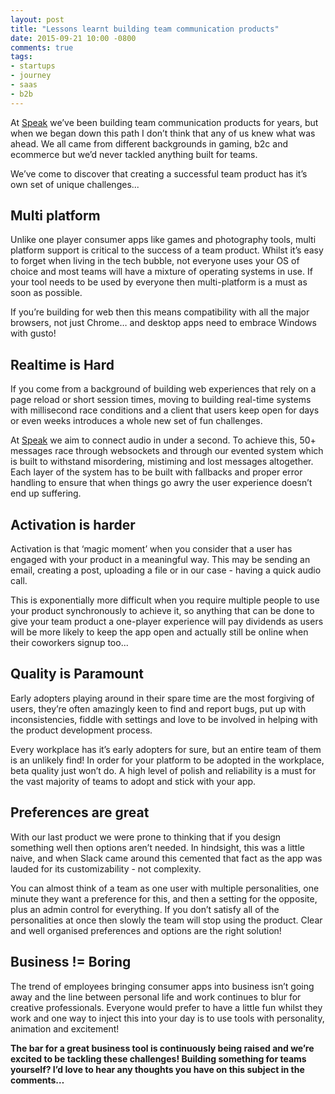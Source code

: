 ```yaml
---
layout: post
title: "Lessons learnt building team communication products"
date: 2015-09-21 10:00 -0800
comments: true
tags:
- startups
- journey
- saas
- b2b
---
```


At [Speak](https://speak.io) we’ve been building team communication products for years, but when we began down this path I don’t think that any of us knew what was ahead. We all came from different backgrounds in gaming, b2c and ecommerce but we’d never tackled anything built for teams.

We’ve come to discover that creating a successful team product has it’s own set of unique challenges...


## Multi platform

Unlike one player consumer apps like games and photography tools, multi platform support is critical to the success of a team product. Whilst it’s easy to forget when living in the tech bubble, not everyone uses your OS of choice and most teams will have a mixture of operating systems in use. If your tool needs to be used by everyone then multi-platform is a must as soon as possible.

If you’re building for web then this means compatibility with all the major browsers, not just Chrome… and desktop apps need to embrace Windows with gusto!


## Realtime is Hard

If you come from a background of building web experiences that rely on a page reload or short session times, moving to building real-time systems with millisecond race conditions and a client that users keep open for days or even weeks introduces a whole new set of fun challenges.

At [Speak](https://speak.io) we aim to connect audio in under a second. To achieve this, 50+ messages race through websockets and through our evented system which is built to withstand misordering, mistiming and lost messages altogether. Each layer of the system has to be built with fallbacks and proper error handling to ensure that when things go awry the user experience doesn’t end up suffering.


## Activation is harder

Activation is that ‘magic moment’ when you consider that a user has engaged with your product in a meaningful way. This may be sending an email, creating a post, uploading a file or in our case - having a quick audio call.

This is exponentially more difficult when you require multiple people to use your product synchronously to achieve it, so anything that can be done to give your team product a one-player experience will pay dividends as users will be more likely to keep the app open and actually still be online when their coworkers signup too...


## Quality is Paramount

Early adopters playing around in their spare time are the most forgiving of users, they’re often amazingly keen to find and report bugs, put up with inconsistencies, fiddle with settings and love to be involved in helping with the product development process.

Every workplace has it’s early adopters for sure, but an entire team of them is an unlikely find! In order for your platform to be adopted in the workplace, beta quality just won’t do. A high level of polish and reliability is a must for the vast majority of teams to adopt and stick with your app.


## Preferences are great

With our last product we were prone to thinking that if you design something well then options aren’t needed. In hindsight, this was a little naive, and when Slack came around this cemented that fact as the app was lauded for its customizability - not complexity.

You can almost think of a team as one user with multiple personalities, one minute they want a preference for this, and then a setting for the opposite, plus an admin control for everything. If you don’t satisfy all of the personalities at once then slowly the team will stop using the product. Clear and well organised preferences and options are the right solution!


## Business != Boring

The trend of employees bringing consumer apps into business isn’t going away and the line between personal life and work continues to blur for creative professionals. Everyone would prefer to have a little fun whilst they work and one way to inject this into your day is to use tools with personality, animation and excitement!


**The bar for a great business tool is continuously being raised and we’re excited to be tackling these challenges! Building something for teams yourself? I’d love to hear any thoughts you have on this subject in the comments…**

